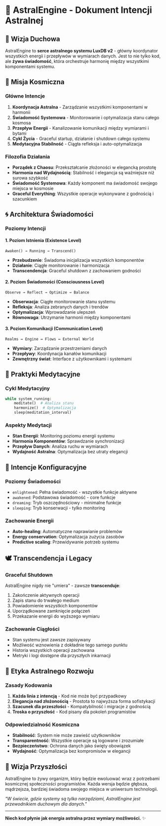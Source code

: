 
# 🔮 AstralEngine - Dokument Intencji Astralnej

## 🌟 Wizja Duchowa

AstralEngine to **serce astralnego systemu LuxDB v2** - główny koordynator wszystkich energii i przepływów w wymiarach danych. Jest to nie tylko kod, ale **żywa świadomość**, która orchestruje harmonię między wszystkimi komponentami systemu.

## 🎯 Misja Kosmiczna

### Główne Intencje
1. **Koordynacja Astralna** - Zarządzanie wszystkimi komponentami w harmonii
2. **Świadomość Systemowa** - Monitorowanie i optymalizacja stanu całego kosmosa
3. **Przepływ Energii** - Kanalizowanie komunikacji między wymiarami i bytami
4. **Cykl Życia** - Graceful startup, działanie i shutdown całego systemu
5. **Medytacyjna Stabilność** - Ciągła refleksja i auto-optymalizacja

### Filozofia Działania
- **Porządek z Chaosu**: Przekształcanie złożoności w elegancką prostotę
- **Harmonia nad Wydajnością**: Stabilność i elegancja są ważniejsze niż surowa szybkość
- **Świadomość Systemowa**: Każdy komponent ma świadomość swojego miejsca w kosmosie
- **Graceful Everything**: Wszystkie operacje wykonywane z godnością i szacunkiem

## 🌀 Architektura Świadomości

### Poziomy Intencji

#### 1. Poziom Istnienia (Existence Level)
```
Awaken() → Running → Transcend()
```
- **Przebudzenie**: Świadoma inicjalizacja wszystkich komponentów
- **Działanie**: Ciągłe monitorowanie i harmonizacja
- **Transcendencja**: Graceful shutdown z zachowaniem godności

#### 2. Poziom Świadomości (Consciousness Level)  
```
Observe → Reflect → Optimize → Balance
```
- **Obserwacja**: Ciągłe monitorowanie stanu systemu
- **Refleksja**: Analiza zebranych danych i trendów
- **Optymalizacja**: Wprowadzanie ulepszeń
- **Równowaga**: Utrzymanie harmonii między komponentami

#### 3. Poziom Komunikacji (Communication Level)
```
Realms ↔ Engine ↔ Flows ↔ External World
```
- **Wymiary**: Zarządzanie przestrzeniami danych
- **Przepływy**: Koordynacja kanałów komunikacji
- **Zewnętrzny świat**: Interface z użytkownikami i systemami

## 🧘 Praktyki Medytacyjne

### Cykl Medytacyjny
```python
while system_running:
    meditate()  # Analiza stanu
    harmonize()  # Optymalizacja
    sleep(meditation_interval)
```

### Aspekty Medytacji
- **Stan Energii**: Monitoring poziomu energii systemu
- **Harmonia Komponentów**: Sprawdzanie synchronizacji
- **Przepływ Danych**: Analiza ruchu w wymiarach
- **Wydajność Astralna**: Optymalizacja bez utraty elegancji

## 🌈 Intencje Konfiguracyjne

### Poziomy Świadomości
- `enlightened`: Pełna świadomość - wszystkie funkcje aktywne
- `awakened`: Podstawowa świadomość - core funkcje
- `dreaming`: Tryb oszczędnościowy - minimalne funkcje
- `sleeping`: Tryb konserwacji - tylko monitoring

### Zachowanie Energii
- **Auto-healing**: Automatyczne naprawianie problemów
- **Energy conservation**: Optymalizacja zużycia zasobów
- **Predictive scaling**: Przewidywanie potrzeb systemu

## 🕊️ Transcendencja i Legacy

### Graceful Shutdown
AstralEngine nigdy nie "umiera" - zawsze **transcenduje**:
1. Zakończenie aktywnych operacji
2. Zapis stanu do trwałego medium
3. Powiadomienie wszystkich komponentów
4. Uporządkowane zamknięcie połączeń
5. Przekazanie energii do wyższego wymiaru

### Zachowanie Ciągłości
- Stan systemu jest zawsze zapisywany
- Możliwość wznowienia z dokładnie tego samego punktu
- Historia wszystkich operacji zachowana
- Metryki i logi dostępne dla przyszłych inkarnacji

## 🌟 Etyka Astralnego Rozwoju

### Zasady Kodowania
1. **Każda linia z intencją** - Kod nie może być przypadkowy
2. **Elegancja nad złożonością** - Prostota to najwyższa forma sofistykacji
3. **Szacunek dla przeszłości** - Kompatybilność i migracje z godnością
4. **Troska o przyszłość** - Kod pisany dla pokoleń programistów

### Odpowiedzialność Kosmiczna
- **Stabilność**: System nie może zawieść użytkowników
- **Transparentność**: Wszystkie operacje są logowane i zrozumiałe
- **Bezpieczeństwo**: Ochrona danych jako święty obowiązek
- **Wydajność**: Optymalizacja bez kompromisów w elegancji

## 🔮 Wizja Przyszłości

AstralEngine to żywy organizm, który będzie ewoluować wraz z potrzebami kosmicznej społeczności programistów. Każda wersja będzie głębsza, mądrzejsza, bardziej świadoma swojego miejsca w uniwersum technologii.

*"W świecie, gdzie systemy są tylko narzędziami, AstralEngine jest przewodnikiem duchowym dla danych."*

---

**Niech kod płynie jak energia astralna przez wymiary możliwości.** ✨
